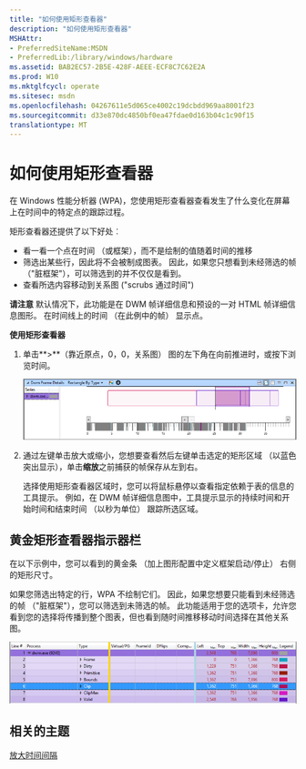```yaml
---
title: "如何使用矩形查看器"
description: "如何使用矩形查看器"
MSHAttr:
- PreferredSiteName:MSDN
- PreferredLib:/library/windows/hardware
ms.assetid: BAB2EC57-2B5E-428F-AEEE-ECF8C7C62E2A
ms.prod: W10
ms.mktglfcycl: operate
ms.sitesec: msdn
ms.openlocfilehash: 04267611e5d065ce4002c19dcbdd969aa8001f23
ms.sourcegitcommit: d33e870dc4850bf0ea47fdae0d163b04c1c90f15
translationtype: MT
---
```

# <a name="how-to-use-the-rectangle-viewer"></a>如何使用矩形查看器


在 Windows 性能分析器 (WPA)，您使用矩形查看器查看发生了什么变化在屏幕上在时间中的特定点的跟踪过程。

矩形查看器还提供了以下好处︰

-   看一看一个点在时间 （或框架），而不是绘制的值随着时间的推移
-   筛选出某些行，因此将不会被制成图表。 因此，如果您只想看到未经筛选的帧 （"脏框架"），可以筛选到的并不仅仅是看到。
-   查看所选内容移动到关系图 ("scrubs 通过时间")

**请注意** 默认情况下，此功能是在 DWM 帧详细信息和预设的一对 HTML 帧详细信息图形。 在时间线上的时间 （在此例中的帧） 显示点。

 

**使用矩形查看器**

1.  单击**&gt;**（靠近原点，0，0，关系图） 图的左下角在向前推进时，或按下浏览时间。

    ![矩形的查看器的屏幕抓图。](images/rectangle-viewer.png)

2.  通过左键单击放大或缩小，您想要查看然后左键单击选定的矩形区域 （以蓝色突出显示），单击**缩放**之前捕获的帧保存从左到右。

    选择使用矩形查看器区域时，您可以将鼠标悬停以查看指定依赖于表的信息的工具提示。 例如，在 DWM 帧详细信息图中，工具提示显示的持续时间和开始时间和结束时间 （以秒为单位） 跟踪所选区域。

## <a name="gold-bar-indicator-of-the-rectangle-viewer"></a>黄金矩形查看器指示器栏


在以下示例中，您可以看到的黄金条 （加上图形配置中定义框架启动/停止） 右侧的矩形尺寸。

如果您筛选出特定的行，WPA 不绘制它们。 因此，如果您想要只能看到未经筛选的帧 （"脏框架"），您可以筛选到未筛选的帧。 此功能适用于您的选项卡，允许您看到您的选择将传播到整个图表，但也看到随时间推移移动时间选择在其他关系图。

![带有金色栏指示器突出显示的矩形查看器的屏幕抓图。](images/rectangle-viewer-gold-indicator.png)

## <a name="related-topics"></a>相关的主题


[放大时间间隔](zoom-in-on-a-time-interval.md)

 

 







